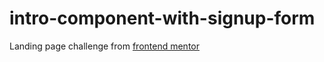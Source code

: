 # intro-component-with-signup-form
Landing page challenge from [frontend mentor](https://frontendmentor.io)
